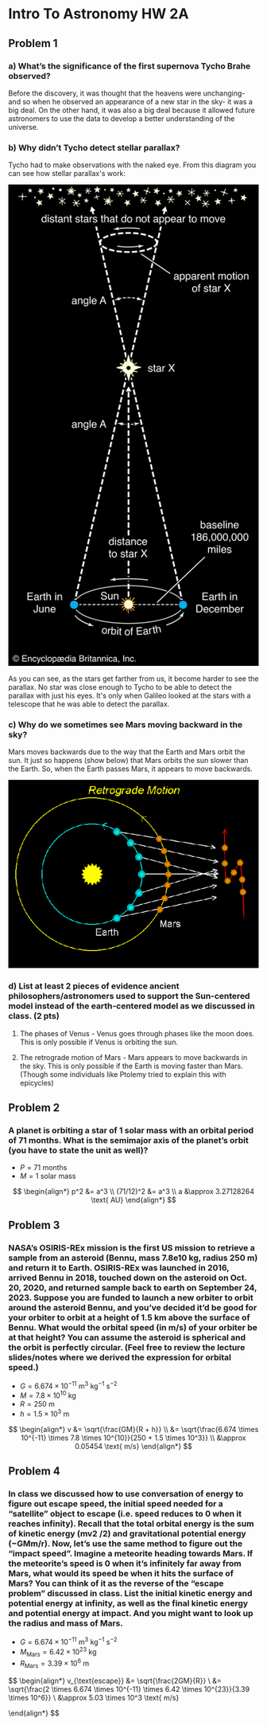# Intro To Astronomy HW 2A

## Problem 1

### a) What’s the significance of the first supernova Tycho Brahe observed?

Before the discovery, it was thought that the heavens were unchanging- and so when he observed an appearance of a new star in the sky- it was a big deal. On the other hand, it was also a big deal because it allowed future astronomers to use the data to develop a better understanding of the universe.

### b) Why didn’t Tycho detect stellar parallax?

Tycho had to make observations with the naked eye. From this diagram you can see how stellar parallax's work:

![alt text](image-1.png)

As you can see, as the stars get farther from us, it become harder to see the parallax. No star was close enough to Tycho to be able to detect the parallax with just his eyes. It's only when Galileo looked at the stars with a telescope that he was able to detect the parallax.

### c) Why do we sometimes see Mars moving backward in the sky?

Mars moves backwards due to the way that the Earth and Mars orbit the sun. It just so happens (show below) that Mars orbits the sun slower than the Earth. So, when the Earth passes Mars, it appears to move backwards.

![alt text](image-2.png)

### d) List at least 2 pieces of evidence ancient philosophers/astronomers used to support the Sun-centered model instead of the earth-centered model as we discussed in class. (2 pts)

1. The phases of Venus - Venus goes through phases like the moon does. This is only possible if Venus is orbiting the sun.

2. The retrograde motion of Mars - Mars appears to move backwards in the sky. This is only possible if the Earth is moving faster than Mars. (Though some individuals like Ptolemy tried to explain this with epicycles)

## Problem 2

### A planet is orbiting a star of 1 solar mass with an orbital period of 71 months. What is the semimajor axis of the planet’s orbit (you have to state the unit as well)?

- $P = 71 \text{ months}$
- $M = 1 \text{ solar mass}$

$$
\begin{align*}
p^2 &= a^3 \\
(71/12)^2 &= a^3 \\
a &\approx 3.27128264 \text{ AU}
\end{align*}
$$

## Problem 3

### NASA’s OSIRIS-REx mission is the first US mission to retrieve a sample from an asteroid (Bennu, mass 7.8e10 kg, radius 250 m) and return it to Earth. OSIRIS-REx was launched in 2016, arrived Bennu in 2018, touched down on the asteroid on Oct. 20, 2020, and returned sample back to earth on September 24, 2023. Suppose you are funded to launch a new orbiter to orbit around the asteroid Bennu, and you’ve decided it’d be good for your orbiter to orbit at a height of 1.5 km above the surface of Bennu. What would the orbital speed (in m/s) of your orbiter be at that height? You can assume the asteroid is spherical and the orbit is perfectly circular. (Feel free to review the lecture slides/notes where we derived the expression for orbital speed.)

- $G = 6.674 \times 10^{-11} \text{ m}^3 \text{ kg}^{-1} \text{ s}^{-2}$
- $M = 7.8 \times 10^{10} \text{ kg}$
- $R = 250 \text{ m}$
- $h = 1.5 \times 10^3 \text{ m}$

$$
\begin{align*}
v &= \sqrt{\frac{GM}{R + h}} \\
&= \sqrt{\frac{6.674 \times 10^{-11} \times 7.8 \times 10^{10}}{250 + 1.5 \times 10^3}} \\
&\approx 0.05454 \text{ m/s}
\end{align*}
$$

## Problem 4

### In class we discussed how to use conversation of energy to figure out escape speed, the initial speed needed for a “satellite” object to escape (i.e. speed reduces to 0 when it reaches infinity). Recall that the total orbital energy is the sum of kinetic energy (mv2 /2) and gravitational potential energy (−GMm/r). Now, let’s use the same method to figure out the “impact speed”. Imagine a meteorite heading towards Mars. If the meteorite’s speed is 0 when it’s infinitely far away from Mars, what would its speed be when it hits the surface of Mars? You can think of it as the reverse of the “escape problem” discussed in class. List the initial kinetic energy and potential energy at infinity, as well as the final kinetic energy and potential energy at impact. And you might want to look up the radius and mass of Mars.

- $G = 6.674 \times 10^{-11} \text{ m}^3 \text{ kg}^{-1} \text{ s}^{-2}$
- $M_{\text{Mars}} = 6.42 \times 10^{23} \text{ kg}$
- $R_{\text{Mars}} = 3.39 \times 10^6 \text{ m}$

$$
\begin{align*}
v_{\text{escape}} &= \sqrt{\frac{2GM}{R}} \\
&= \sqrt{\frac{2 \times 6.674 \times 10^{-11} \times 6.42 \times 10^{23}}{3.39 \times 10^6}} \\
&\approx 5.03 \times 10^3 \text{ m/s}

\end{align*}
$$
